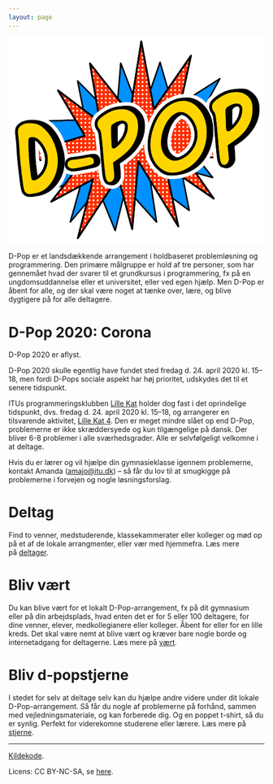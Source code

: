 ```yaml
---
layout: page
---
```


<img src="static/media/img/dpop-large.png" alt="hi" class="inline"/>

D-Pop er et landsdækkende arrangement i holdbaseret problemløsning og programmering.
Den primære målgruppe er hold af tre personer, som har gennemået hvad der svarer til et grundkursus i programmering, fx på en ungdomsuddannelse eller et universitet, eller ved egen hjælp.
Men D-Pop er åbent for alle, og der skal være noget at tænke over, lære, og blive dygtigere på for alle deltagere.

# D-Pop 2020: Corona

D-Pop 2020 er aflyst.

D-Pop 2020 skulle egentlig have fundet sted fredag d. 24. april 2020 kl. 15–18, men fordi D-Pops sociale aspekt har høj prioritet, udskydes det til et senere tidspunkt.

ITUs programmeringsklubben [Lille Kat](https://lillekat.github.io) holder dog fast i det oprindelige tidspunkt, dvs. fredag d. 24. april 2020 kl. 15–18, og arrangerer en tilsvarende aktivitet, [Lille Kat 4](https://open.kattis.com/contests/bwarvf). Den er meget mindre slået op end D-Pop, problemerne er ikke skræddersyede og kun tilgængelige på dansk. Der bliver 6-8 problemer i alle sværhedsgrader. Alle er selvfølgeligt velkomne i at deltage. 

Hvis du er lærer og vil hjælpe din gymnasieklasse igennem problemerne, kontakt Amanda (amajo@itu.dk) – så får du lov til at smugkigge på problemerne i forvejen og nogle løsningsforslag.

# Deltag

Find to venner, medstuderende, klassekammerater eller kolleger og mød op på et af de lokale arrangmenter, eller vær med hjemmefra. 
Læs mere på [deltager](/deltager/).

# Bliv vært

Du kan blive vært for et lokalt D-Pop-arrangement, fx på dit gymnasium eller på din arbejdsplads, hvad enten det er for 5 eller 100 deltagere, for dine venner, elever, medkollegianere eller kolleger.
Åbent for eller for en lille kreds.
Det skal være nemt at blive vært og kræver bare nogle borde og internetadgang for deltagerne.
Læs mere på [vært](/vært/).

# Bliv d-popstjerne

I stedet for selv at deltage selv kan du hjælpe andre videre under dit lokale D-Pop-arrangement.
Så får du nogle af problemerne på forhånd, sammen med vejledningsmateriale, og kan forberede dig.
Og en poppet t-shirt, så du er synlig.
Perfekt for viderekomne studerene eller lærere.
Læs mere på [stjerne](/stjerne/).

---

<div class="small center">
<p><a href="https://github.com/d-pop/d-pop.github.io">Kildekode</a>.</p>
<p>Licens: CC BY-NC-SA, se <a href="/license">here</a>.</p>
</div>
